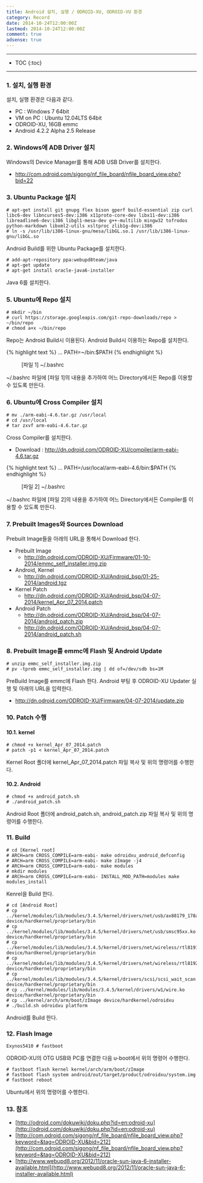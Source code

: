 ```yaml
---
title: Android 설치, 실행 / ODROID-XU, ODROID-VU 환경
category: Record
date: 2014-10-24T12:00:00Z
lastmod: 2014-10-24T12:00:00Z
comment: true
adsense: true
---
```


***

* TOC
{:toc}

***

### 1. 설치, 실행 환경

설치, 실행 환경은 다음과 같다.
* PC : Windows 7 64bit
* VM on PC : Ubuntu 12.04LTS 64bit
* ODROID-XU, 16GB emmc
* Android 4.2.2 Alpha 2.5 Release

### 2. Windows에 ADB Driver 설치

Windows의 Device Manager를 통해 ADB USB Driver를 설치한다.
* http://com.odroid.com/sigong/nf_file_board/nfile_board_view.php?bid=22

### 3. Ubuntu Package 설치

~~~
# apt-get install git gnupg flex bison gperf build-essential zip curl libc6-dev libncurses5-dev:i386 x11proto-core-dev libx11-dev:i386 libreadline6-dev:i386 libgl1-mesa-dev g++-multilib mingw32 tofrodos python-markdown libxml2-utils xsltproc zlib1g-dev:i386
# ln -s /usr/lib/i386-linux-gnu/mesa/libGL.so.1 /usr/lib/i386-linux-gnu/libGL.so
~~~

Android Build를 위한 Ubuntu Package를 설치한다.

~~~
# add-apt-repository ppa:webupd8team/java
# apt-get update
# apt-get install oracle-java6-installer
~~~

Java 6를 설치한다.

### 5. Ubuntu에 Repo 설치

~~~
# mkdir ~/bin
# curl https://storage.googleapis.com/git-repo-downloads/repo > ~/bin/repo
# chmod a+x ~/bin/repo
~~~

Repo는 Android Build시 이용된다. Android Build시 이용하는 Repo를 설치한다.

{% highlight text %}
...
PATH=~/bin:$PATH
{% endhighlight %}
<figure>
<figcaption class="caption">[파일 1] ~/.bashrc</figcaption>
</figure>

~/.bashrc 파일에 [파일 1]의 내용을 추가하여 어느 Directory에서든 Repo를 이용할 수 있도록 만든다.

### 6. Ubuntu에 Cross Compiler 설치

~~~
# mv ./arm-eabi-4.6.tar.gz /usr/local
# cd /usr/local
# tar zxvf arm-eabi-4.6.tar.gz
~~~

Cross Compiler를 설치한다. 
* Download : http://dn.odroid.com/ODROID-XU/compiler/arm-eabi-4.6.tar.gz

{% highlight text %}
...
PATH=/usr/local/arm-eabi-4.6/bin:$PATH
{% endhighlight %}
<figure>
<figcaption class="caption">[파일 2] ~/.bashrc</figcaption>
</figure>

~/.bashrc 파일에 [파일 2]의 내용을 추가하여 어느 Directory에서든 Compiler를 이용할 수 있도록 만든다.

### 7. Prebuilt Images와 Sources Download

Prebuilt Image들을 아래의 URL을 통해서 Download 한다.
* Prebuilt Image
  * http://dn.odroid.com/ODROID-XU/Firmware/01-10-2014/emmc_self_installer.img.zip
* Android, Kernel
  * http://dn.odroid.com/ODROID-XU/Android_bsp/01-25-2014/android.tgz
* Kernel Patch
  * http://dn.odroid.com/ODROID-XU/Android_bsp/04-07-2014/kernel_Apr_07_2014.patch
* Android Patch
  * http://dn.odroid.com/ODROID-XU/Android_bsp/04-07-2014/android_patch.zip
  * http://dn.odroid.com/ODROID-XU/Android_bsp/04-07-2014/android_patch.sh

### 8. Prebuilt Image를 emmc에 Flash 및 Android Update

~~~
# unzip emmc_self_installer.img.zip
# pv -tpreb emmc_self_installer.img | dd of=/dev/sdb bs=1M
~~~

PreBuild Image를 emmc에 Flash 한다. Android 부팅 후 ODROID-XU Updater 실행 및 아래의 URL을 입력한다.
* http://dn.odroid.com/ODROID-XU/Firmware/04-07-2014/update.zip

### 10. Patch 수행

#### 10.1. kernel

~~~
# chmod +x kernel_Apr_07_2014.patch
# patch -p1 < kernel_Apr_07_2014.patch
~~~

Kernel Root 폴더에 kernel_Apr_07_2014.patch 파일 복사 및 위의 명령어를 수행한다.

#### 10.2. Android

~~~
# chmod +x android_patch.sh
# ./android_patch.sh
~~~

Android Root 폴더에 android_patch.sh, android_patch.zip 파일 복사 및 위의 명령어를 수행한다.

### 11. Build

~~~
# cd [Kernel root]
# ARCH=arm CROSS_COMPILE=arm-eabi- make odroidxu_android_defconfig
# ARCH=arm CROSS_COMPILE=arm-eabi- make zImage -j4
# ARCH=arm CROSS_COMPILE=arm-eabi- make modules
# mkdir modules
# ARCH=arm CROSS_COMPILE=arm-eabi- INSTALL_MOD_PATH=modules make modules_install
~~~

Kenrel을 Build 한다.

~~~
# cd [Android Root]
# cp ../kernel/modules/lib/modules/3.4.5/kernel/drivers/net/usb/ax88179_178a.ko device/hardkernel/proprietary/bin
# cp ../kernel/modules/lib/modules/3.4.5/kernel/drivers/net/usb/smsc95xx.ko device/hardkernel/proprietary/bin
# cp ../kernel/modules/lib/modules/3.4.5/kernel/drivers/net/wireless/rtl8191su/rtl8191su.ko device/hardkernel/proprietary/bin
# cp ../kernel/modules/lib/modules/3.4.5/kernel/drivers/net/wireless/rtl8192cu_v40/rtl8192cu.ko device/hardkernel/proprietary/bin
# cp ../kernel/modules/lib/modules/3.4.5/kernel/drivers/scsi/scsi_wait_scan.ko device/hardkernel/proprietary/bin
# cp ../kernel/modules/lib/modules/3.4.5/kernel/drivers/w1/wire.ko device/hardkernel/proprietary/bin
# cp ../kernel/arch/arm/boot/zImage device/hardkernel/odroidxu
# ./build.sh odroidxu platform
~~~

Android를 Build 한다.

### 12. Flash Image

~~~
Exynos5410 # fastboot
~~~

ODROID-XU의 OTG USB와 PC를 연결한 다음 u-boot에서 위의 명령어 수행한다.

~~~
# fastboot flash kernel kernel/arch/arm/boot/zImage
# fastboot flash system android/out/target/product/odroidxu/system.img
# fastboot reboot
~~~

Ubuntu에서 위의 명령어를 수행한다.

### 13. 참조

* [http://odroid.com/dokuwiki/doku.php?id=en:odroid-xu](http://odroid.com/dokuwiki/doku.php?id=en:odroid-xu)
* [http://com.odroid.com/sigong/nf_file_board/nfile_board_view.php?keyword=&tag=ODROID-XU&bid=212](http://com.odroid.com/sigong/nf_file_board/nfile_board_view.php?keyword=&tag=ODROID-XU&bid=212)
* [http://www.webupd8.org/2012/11/oracle-sun-java-6-installer-available.html](http://www.webupd8.org/2012/11/oracle-sun-java-6-installer-available.html)
